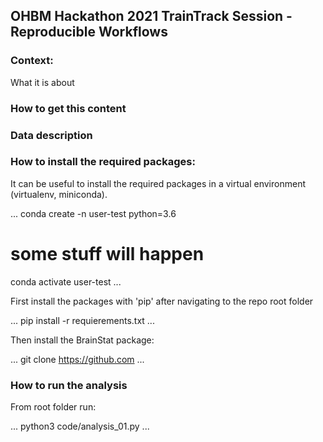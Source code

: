 ## OHBM Hackathon 2021 TrainTrack Session - Reproducible Workflows

### Context:
What it is about

### How to get this content

### Data description

### How to install the required packages:

It can be useful to install the required packages in a virtual environment (virtualenv, miniconda).

...
conda create -n user-test python=3.6
# some stuff will happen
conda activate user-test
...

First install the packages with 'pip' after navigating to the repo root folder

...
pip install -r requierements.txt
...

Then install the BrainStat package:

...
git clone https://github.com
...

### How to run the analysis

From root folder run:

...
python3 code/analysis_01.py
...

